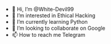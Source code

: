 - 👋 Hi, I’m @White-Devil99
- 👀 I’m interested in Ethical Hacking
- 🌱 I’m currently learning Python 
- 💞️ I’m looking to collaborate on Google
- 📫 How to reach me Telegram

<!---
White-Devil99/White-Devil99 is a ✨ special ✨ repository because its `README.md` (this file) appears on your GitHub profile.
You can click the Preview link to take a look at your changes.
--->
